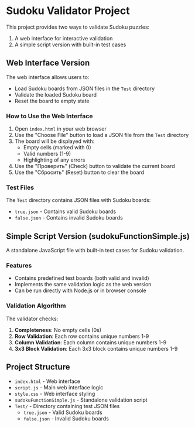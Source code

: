 # Sudoku Validator Project

This project provides two ways to validate Sudoku puzzles:
1. A web interface for interactive validation
2. A simple script version with built-in test cases

## Web Interface Version

The web interface allows users to:
- Load Sudoku boards from JSON files in the `Test` directory
- Validate the loaded Sudoku board
- Reset the board to empty state

### How to Use the Web Interface

1. Open `index.html` in your web browser
2. Use the "Choose File" button to load a JSON file from the `Test` directory
3. The board will be displayed with:
   - Empty cells (marked with 0)
   - Valid numbers (1-9)
   - Highlighting of any errors
4. Use the "Проверить" (Check) button to validate the current board
5. Use the "Сбросить" (Reset) button to clear the board

### Test Files

The `Test` directory contains JSON files with Sudoku boards:
- `true.json` - Contains valid Sudoku boards
- `false.json` - Contains invalid Sudoku boards

## Simple Script Version (sudokuFunctionSimple.js)

A standalone JavaScript file with built-in test cases for Sudoku validation.

### Features

- Contains predefined test boards (both valid and invalid)
- Implements the same validation logic as the web version
- Can be run directly with Node.js or in browser console

### Validation Algorithm

The validator checks:
1. **Completeness**: No empty cells (0s)
2. **Row Validation**: Each row contains unique numbers 1-9
3. **Column Validation**: Each column contains unique numbers 1-9
4. **3x3 Block Validation**: Each 3x3 block contains unique numbers 1-9

## Project Structure

- `index.html` - Web interface
- `script.js` - Main web interface logic
- `style.css` - Web interface styling
- `sudokuFunctionSimple.js` - Standalone validation script
- `Test/` - Directory containing test JSON files
  - `true.json` - Valid Sudoku boards
  - `false.json` - Invalid Sudoku boards


